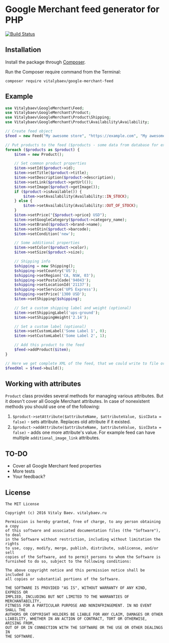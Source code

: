 # Google Merchant feed generator for PHP

[![Build Status](https://travis-ci.org/vitalybaev/php-google-merchant-feed.svg?branch=master)](https://travis-ci.org/vitalybaev/php-google-merchant-feed)

## Installation

Install the package through [Composer](http://getcomposer.org/). 

Run the Composer require command from the Terminal:

    composer require vitalybaev/google-merchant-feed


## Example

```php
use Vitalybaev\GoogleMerchant\Feed;
use Vitalybaev\GoogleMerchant\Product;
use Vitalybaev\GoogleMerchant\Product\Shipping;
use Vitalybaev\GoogleMerchant\Product\Availability\Availability;

// Create feed object
$feed = new Feed("My awesome store", "https://example.com", "My awesome description");

// Put products to the feed ($products - some data from database for example)
foreach ($products as $product) {
    $item = new Product();

    // Set common product properties
    $item->setId($product->id);
    $item->setTitle($product->title);
    $item->setDescription($product->description);
    $item->setLink($product->getUrl());
    $item->setImage($product->getImage());
    if ($product->isAvailable()) {
        $item->setAvailability(Availability::IN_STOCK);
    } else {
        $item->setAvailability(Availability::OUT_OF_STOCK);
    }
    $item->setPrice("{$product->price} USD");
    $item->setGoogleCategory($product->category_name);
    $item->setBrand($product->brand->name);
    $item->setGtin($product->barcode);
    $item->setCondition('new');

    // Some additional properties
    $item->setColor($product->color);
    $item->setSize($product->size);

    // Shipping info
    $shipping = new Shipping();
    $shipping->setCountry('US');
    $shipping->setRegion('CA, NSW, 03');
    $shipping->setPostalCode('94043');
    $shipping->setLocationId('21137');
    $shipping->setService('UPS Express');
    $shipping->setPrice('1300 USD');
    $item->setShipping($shipping);

    // Set a custom shipping label and weight (optional)
    $item->setShippingLabel('ups-ground');
    $item->setShippingWeight('2.14');

    // Set a custom label (optional)
    $item->setCustomLabel('Some Label 1', 0);
    $item->setCustomLabel('Some Label 2', 1);

    // Add this product to the feed
    $feed->addProduct($item);
}

// Here we get complete XML of the feed, that we could write to file or send directly
$feedXml = $feed->build();

```

## Working with attributes
`Product` class provides several methods for managing various attributes. But it doesn't cover all Google Merchant attributes. In case of nonexistent methods you should use one of the following:

1. `$product->setAttribute($attributeName, $attributeValue, $isCData = false)` - sets attribute. Replaces old attribute if it existed. 
2. `$product->addAttribute($attributeName, $attributeValue, $isCData = false)` - adds one more attribute's value. For example feed can have multiple `additional_image_link` attributes.

## TO-DO
* Cover all Google Merchant feed properties
* More tests
* Your feedback?

## License

```
The MIT License

Copyright (c) 2016 Vitaly Baev. vitalybaev.ru

Permission is hereby granted, free of charge, to any person obtaining a copy
of this software and associated documentation files (the "Software"), to deal
in the Software without restriction, including without limitation the rights
to use, copy, modify, merge, publish, distribute, sublicense, and/or sell
copies of the Software, and to permit persons to whom the Software is
furnished to do so, subject to the following conditions:

The above copyright notice and this permission notice shall be included in
all copies or substantial portions of the Software.

THE SOFTWARE IS PROVIDED "AS IS", WITHOUT WARRANTY OF ANY KIND, EXPRESS OR
IMPLIED, INCLUDING BUT NOT LIMITED TO THE WARRANTIES OF MERCHANTABILITY,
FITNESS FOR A PARTICULAR PURPOSE AND NONINFRINGEMENT. IN NO EVENT SHALL THE
AUTHORS OR COPYRIGHT HOLDERS BE LIABLE FOR ANY CLAIM, DAMAGES OR OTHER
LIABILITY, WHETHER IN AN ACTION OF CONTRACT, TORT OR OTHERWISE, ARISING FROM,
OUT OF OR IN CONNECTION WITH THE SOFTWARE OR THE USE OR OTHER DEALINGS IN
THE SOFTWARE.
```
